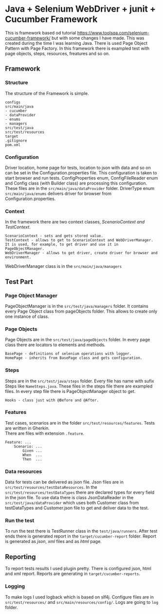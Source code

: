 # Java + Selenium WebDriver + junit + Cucumber Framework
This is framework based od tutorial https://www.toolsqa.com/selenium-cucumber-framework/ but with some changes I have made.
This was created during the time I was learning Java.
There is used Page Object Pattern with Page Factory.
In this framework there is exampled test with page objects, steps, resources, freatures and so on.

## Framework

### Structure
The structure of the Framework is simple. 
```
configs
src/main/java
- cucumber
- dataProvider
- enums
- managers
src/test/java
src/test/resources
target
.gitignore
pom.xml
```

### Configuration
Driver location, home page for tests, location to json with data and so on can be set in the Configuration.properties file.
This configuration is taken to start browser and run tests. 
ConfigProperties enum, ConfigFileReader enum and Config class (with Builder class) are processing this configuration. 
These files are in the `src/main/java/dataProvider` folder.
DriverType enum `src/main/java/enums` delivers driver for browser from Configuration.properties.


### Context
In the framework there are two context classes, *ScenarioContext and TestContext*.

```text
ScenarioContext - sets and gets stored value.
TestContext - allows to get to ScenarioContext and WebDriverManager. It is used, for example, to get driver and use it in PageObjectManager.
WebDriverManager - allows to get driver, create driver for browser and environment.
```

WebDriverManager class is in the `src/main/java/managers`

## Test Part

### Page Object Manager
PageObjectManager is in the `src/test/java/managers` folder.
It contains every Page Object class from pageObjects folder. 
This allows to create only one instance of class. 

### Page Objects
Page Objects are in the `src/test/java/pageObjects` folder. 
In every page class there are locators to elements and methods.

```
BasePage - definitions of selenium operations with logger.
HomePage - inherits from BasePage class and gets configuration.
``` 

### Steps
Steps are in the `src/test/java/steps` folder. Every file has name with sufix Steps like `NameSteps.java`.
These files in the steps file there are exampled files. 
In every step file there is PageObjectManager object to get.  

```
Hooks - class just with @Before and @After.
```
### Features
Test cases, scenarios are in the folder `src/test/resources/features`.
Tests are written in Gherkin.  
There are files with extension `.feature`. 

```gherkin
Feature: ...
    Scenario: ...
        Given ... 
        When  ...
        Then  ...
``` 

### Data resources
Data for tests can be delivered as json file. Json files are in `src/test/resources/testDataResources`.
In the `src/test/resources/testDataTypes` there are declared types for every field in the json file.
To use data there is class JsonDataReader in the `src/test/java/dataProvider` which uses both Customer class from testDataTypes and Customer.json file to get and deliver data to the test.

### Run the test
To run the test there is TestRunner class in the `test/java/runners`.
After test ends there is generated report in the `target/cucumber-report` folder.
Report is generated as *json*, *xml* files and as *html* page.

## Reporting
To report tests results I used plugin pretty. There is configured json, html and xml report.
Reports are generating in `target/cucumber-reports`.
### Logging
To make logs I used logback which is based on slf4j. Configure files are in `src/test/resources/` and `src/main/resources/config/`.
Logs are going to `log` folder.   